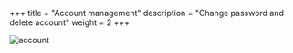 +++
title = "Account management"
description = "Change password and delete account"
weight = 2
+++

![account](../../images/account.png)
